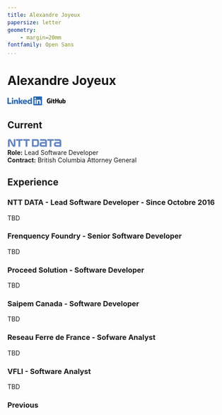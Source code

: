 ```yaml
---
title: Alexandre Joyeux
papersize: letter
geometry:
    - margin=20mm
fontfamily: Open Sans
...
```


# Alexandre Joyeux

[![linkedin](./docs/LI-Logo.png)](https://linkedin.com/in/joyeux-alexandre-76263833) [![github](./docs/GitHub_Logo.png)](https://github.com/alexjoybc)

## Current

[![nttdata](./docs/NTT-Data-Logo.png)](https://ca.nttdata.com/en/)  
**Role:** Lead Software Developer  
**Contract:** British Columbia Attorney General

## Experience

### NTT DATA - Lead Software Developer - Since Octobre 2016

TBD

### Frenquency Foundry - Senior Software Developer

TBD

### Proceed Solution - Software Developer

TBD

### Saipem Canada - Software Developer

TBD

### Reseau Ferre de France - Sofware Analyst

TBD

### VFLI - Software Analyst

TBD

### Previous


